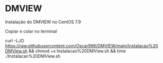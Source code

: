 # DMVIEW
Instalação do DMVIEW no CentOS 7.9

Copiar e colar no terminal


curl -LJO https://raw.githubusercontent.com/Oscar996/DMVIEW/main/Instalacao%20DMView.sh && chmod +x Instalacao%20DMView.sh && time ./Instalacao%20DMView.sh
